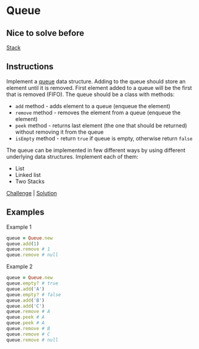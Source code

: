 # Queue

## Nice to solve before

[Stack](../../stack/README.md)

## Instructions

Implement a [queue](https://en.wikipedia.org/wiki/Queue_(abstract_data_type)) data structure. Adding to the queue should store an element until it is removed. First element added to a queue will be the first that
is removed (FIFO). The queue should be a
class with methods:
- `add` method - adds element to a queue (enqueue the element)
- `remove` method - removes the element from a queue (enqueue the element)
- `peek` method - returns last element (the one that should be returned) without removing it from the queue
- `isEmpty` method - return `true` if queue is empty, otherwise return `false`

The queue can be implemented in few different ways by using different underlying data structures. Implement each of
them:
- List
- Linked list
- Two Stacks

[Challenge](challenge_spec.rb) | [Solution](solution.rb)

## Examples

Example 1

```ruby
queue = Queue.new
queue.add(1)
queue.remove # 1
queue.remove # null
```

Example 2

```ruby
queue = Queue.new
queue.empty? # true
queue.add('A')
queue.empty? # false
queue.add('B')
queue.add('C')
queue.remove # A
queue.peek # A
queue.peek # A
queue.remove # B
queue.remove # C
queue.remove # null
```